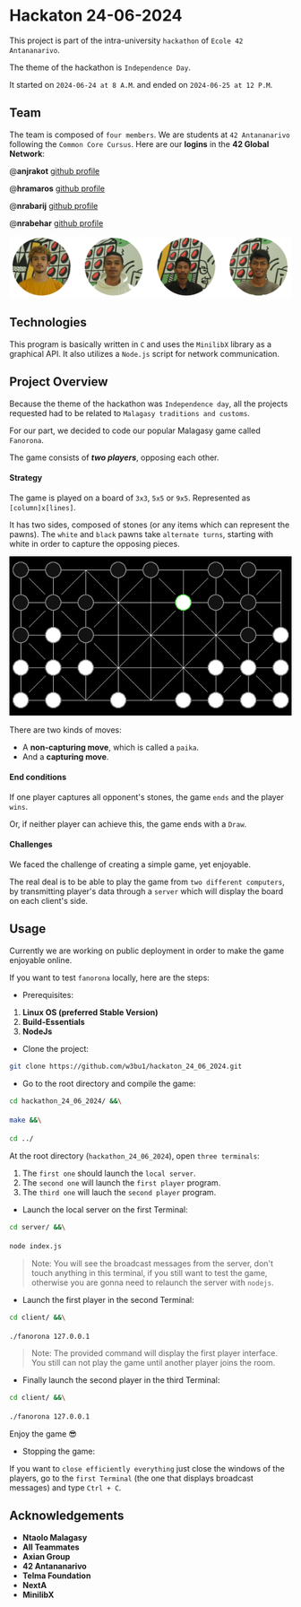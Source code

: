 # Hackaton 24-06-2024

This project is part of the intra-university `hackathon` of `Ecole 42 Antananarivo`.

The theme of the hackathon is `Independence Day`.

It started on `2024-06-24 at 8 A.M`. and ended on `2024-06-25 at 12 P.M`.

## Team

The team is composed of `four members`. We are students at `42 Antananarivo` following the `Common Core Cursus`. Here are our **logins** in the **42 Global Network**:

@**anjrakot** [github profile](https://github.com/Fafafa12)

@**hramaros** [github profile](https://github.com/shexweeknd)

@**nrabarij** [github profile](https://github.com/nrabarij)

@**nrabehar** [github profile](https://github.com/nrabehar)

![profiles](https://github.com/w3bu1/blob/blob/main/hackaton_24_06_2024/profiles.png?raw=true)

## Technologies

This program is basically written in `C` and uses the `MinilibX` library as a graphical API. It also utilizes a `Node.js` script for network communication.

## Project Overview

Because the theme of the hackathon was `Independence day`, all the projects requested had to be related to `Malagasy traditions and customs`.

For our part, we decided to code our popular Malagasy game called `Fanorona`.

The game consists of ***two players***, opposing each other.

#### Strategy

The game is played on a board of `3x3`, `5x5` or `9x5`. Represented as `[column]x[lines]`.

It has two sides, composed of stones (or any items which can represent the pawns). The `white` and `black` pawns take `alternate turns`, starting with white in order to capture the opposing pieces.

![fanorona](https://github.com/w3bu1/blob/blob/main/hackaton_24_06_2024/fanorona.png?raw=true)

There are two kinds of moves:

- A **non-capturing move**, which is called a `paika`.
- And a **capturing move**.

#### End conditions

If one player captures all opponent's stones, the game `ends` and the player `wins`.

Or, if neither player can achieve this, the game ends with a `Draw`.

#### Challenges

We faced the challenge of creating a simple game, yet enjoyable.

The real deal is to be able to play the game from `two different computers`, by transmitting player's data through a `server` which will display the board on each client's side.

## Usage

Currently we are working on public deployment in order to make the game enjoyable online.

If you want to test `fanorona` locally, here are the steps:

- Prerequisites:

1. **Linux OS (preferred Stable Version)**
2. **Build-Essentials**
3. **NodeJs**

- Clone the project:

```bash
git clone https://github.com/w3bu1/hackaton_24_06_2024.git
```

- Go to the root directory and compile the game:

```bash
cd hackathon_24_06_2024/ &&\

make &&\

cd ../
```

At the root directory (`hackathon_24_06_2024`), open `three terminals`:

1. The `first one` should launch the `local server`.
2. The `second one` will launch the `first player` program.
3. The `third one` will lauch the `second player` program.

- Launch the local server on the first Terminal:

```bash
cd server/ &&\

node index.js
```

>Note: You will see the broadcast messages from the server, don't touch anything in this terminal, if you still want to test the game, otherwise you are gonna need to relaunch the server with `nodejs`.

- Launch the first player in the second Terminal:

```bash
cd client/ &&\

./fanorona 127.0.0.1
```

>Note: The provided command will display the first player interface. You still can not play the game until another player joins the room.

- Finally launch the second player in the third Terminal:

```bash
cd client/ &&\

./fanorona 127.0.0.1
```

Enjoy the game 😎

- Stopping the game:

If you want to `close efficiently everything` just close the windows of the players, go to the `first Terminal` (the one that displays broadcast messages) and type `Ctrl + C`.

## Acknowledgements

- **Ntaolo Malagasy**
- **All Teammates**
- **Axian Group**
- **42 Antananarivo**
- **Telma Foundation**
- **NextA**
- **MinilibX**
